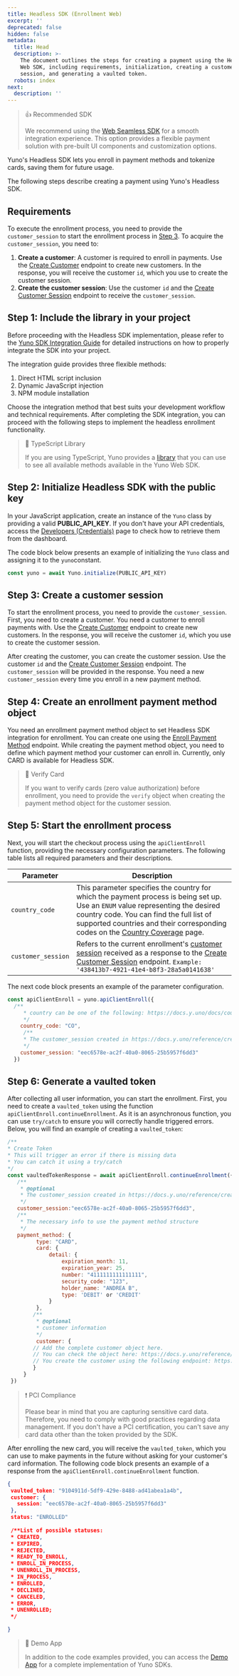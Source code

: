 ```yaml
---
title: Headless SDK (Enrollment Web)
excerpt: ''
deprecated: false
hidden: false
metadata:
  title: Head
  description: >-
    The document outlines the steps for creating a payment using the Headless
    Web SDK, including requirements, initialization, creating a customer
    session, and generating a vaulted token.
  robots: index
next:
  description: ''
---
```

> 👍 Recommended SDK
>
> We recommend using the [Web Seamless SDK](seamless-sdk-payment-web) for a smooth integration experience. This option provides a flexible payment solution with pre-built UI components and customization options.

Yuno's Headless SDK lets you enroll in payment methods and tokenize cards, saving them for future usage.

The following steps describe creating a payment using Yuno's Headless SDK.

## Requirements

To execute the enrollment process, you need to provide the `customer_session` to start the enrollment process in [Step 3](doc:headless-sdk-enrollment#step-3-create-a-customer-session). To acquire the  `customer_session`, you need to:

1. **Create a customer**: A customer is required to enroll in payments. Use the [Create Customer](ref:create-customer) endpoint to create new customers. In the response, you will receive the customer `id`, which you use to create the customer session.
2. **Create the customer session**: Use the  customer `id` and the [Create Customer Session](ref:create-customer-session) endpoint to receive the `customer_session`.

## Step 1: Include the library in your project

Before proceeding with the Headless SDK implementation, please refer to the [Yuno SDK Integration Guide](doc:yuno-sdk-integration-guide) for detailed instructions on how to properly integrate the SDK into your project.

The integration guide provides three flexible methods:

1. Direct HTML script inclusion
2. Dynamic JavaScript injection
3. NPM module installation

Choose the integration method that best suits your development workflow and technical requirements. After completing the SDK integration, you can proceed with the following steps to implement the headless enrollment functionality.

> 📘 TypeScript Library
>
> If you are using TypeScript, Yuno provides a [library](https://www.npmjs.com/package/@yuno-payments/sdk-web-types) that you can use to see all available methods available in the Yuno Web SDK.

## Step 2: Initialize Headless SDK with the public key

In your JavaScript application, create an instance of the `Yuno` class by providing a valid **PUBLIC\_API\_KEY**. If you don't have your API credentials, access the [Developers (Credentials)](doc:developers-credentials) page to check how to retrieve them from the dashboard.

The code block below presents an example of initializing the `Yuno` class and assigning it to the `yuno`constant.

```javascript
const yuno = await Yuno.initialize(PUBLIC_API_KEY)
```

## Step 3: Create a customer session

To start the enrollment process, you need to provide the `customer_session`. First, you need to create a customer. You need a customer to enroll payments with. Use the [Create Customer](ref:create-customer) endpoint to create new customers. In the response, you will receive the customer `id`, which you use to create the customer session.

After creating the customer, you can create the customer session. Use the  customer `id` and the [Create Customer Session](ref:create-customer-session) endpoint. The `customer_session` will be provided in the response. You need a new `customer_session` every time you enroll in a new payment method.

## Step 4: Create an enrollment payment method object

You need an enrollment payment method object to set Headless SDK integration for enrollment. You can create one using the [Enroll Payment Method](ref:enroll-payment-method-checkout) endpoint. While creating the payment method object, you need to define which payment method your customer can enroll in. Currently, only CARD is available for Headless SDK.

> 🚧 Verify Card
>
> If you want to verify cards (zero value authorization) before enrollment, you need to provide the `verify` object when creating the payment method object for the customer session.

## Step 5: Start the enrollment process

Next, you will start the checkout process using the `apiClientEnroll` function, providing the necessary configuration parameters. The following table lists all required parameters and their descriptions.

| Parameter          | Description                                                                                                                                                                                                                                                                                   |
| ------------------ | --------------------------------------------------------------------------------------------------------------------------------------------------------------------------------------------------------------------------------------------------------------------------------------------- |
| `country_code`     | This parameter specifies the country for which the payment process is being set up. Use an `ENUM` value representing the desired country code. You can find the full list of supported countries and their corresponding codes on the [Country Coverage](doc:country-coverage-yuno-sdk) page. |
| `customer_session` | Refers to the current enrollment's [customer session](doc:sessions) received as a response to the [Create Customer Session](ref:create-customer-session) endpoint. `Example: '438413b7-4921-41e4-b8f3-28a5a0141638'`                                                                          |

The next code block presents an example of the parameter configuration.

```javascript
const apiClientEnroll = yuno.apiClientEnroll({
  /**
     * country can be one of the following: https://docs.y.uno/docs/country-coverage-yuno-sdk
     */
    country_code: "CO",
     /**
     * The customer_session created in https://docs.y.uno/reference/create-customer-session
     */
    customer_session: "eec6578e-ac2f-40a0-8065-25b5957f6dd3"
  })
```

## Step 6: Generate a vaulted token

After collecting all user information, you can start the enrollment. First, you need to create a `vaulted_token` using the function `apiClientEnroll.continueEnrollment`. As it is an asynchronous function, you can use `try/catch` to ensure you will correctly handle triggered errors. Below, you will find an example of creating a  `vaulted_token`:

```javascript
/**
* Create Token
* This will trigger an error if there is missing data
* You can catch it using a try/catch
*/
const vaultedTokenResponse = await apiClientEnroll.continueEnrollment({
   /**
    * @optional
    * The customer_session created in https://docs.y.uno/reference/create-customer-session
    */
   customer_session:"eec6578e-ac2f-40a0-8065-25b5957f6dd3",
   /**
    * The necessary info to use the payment method structure
    */
   payment_method: {
         type: "CARD",
         card: {
             detail: {
                 expiration_month: 11,
                 expiration_year: 25,
                 number: "4111111111111111",
                 security_code: "123",
                 holder_name: "ANDREA B",
                 type: 'DEBIT' or 'CREDIT'
             }
         },
        /**
         * @optional
         * customer information
         */
         customer: {
        // Add the complete customer object here.
        // You can check the object here: https://docs.y.uno/reference/the-customer-object
        // You create the customer using the following endpoint: https://docs.y.uno/reference/create-customer
        }
     }
 })

```

> ❗️ PCI Compliance
>
> Please bear in mind that you are capturing sensitive card data. Therefore, you need to comply with good practices regarding data management. If you don't have a PCI certification, you can't save any card data other than the token provided by the SDK.

After enrolling the new card, you will receive the `vaulted_token`, which you can use to make payments in the future without asking for your customer's card information. The following code block presents an example of a response from the `apiClientEnroll.continueEnrollment` function.

```json
{
 vaulted_token: "9104911d-5df9-429e-8488-ad41abea1a4b",
 customer: {
   session: "eec6578e-ac2f-40a0-8065-25b5957f6dd3"
 },
 status: "ENROLLED" 
 
 /**List of possible statuses:
 * CREATED,
 * EXPIRED,
 * REJECTED,
 * READY_TO_ENROLL,
 * ENROLL_IN_PROCESS,
 * UNENROLL_IN_PROCESS,
 * IN_PROCESS,
 * ENROLLED,
 * DECLINED,
 * CANCELED,
 * ERROR,
 * UNENROLLED;
 */

}

```

> 📘 Demo App
>
> In addition to the code examples provided, you can access the [Demo App](/docs/demo-app) for a complete implementation of Yuno SDKs.